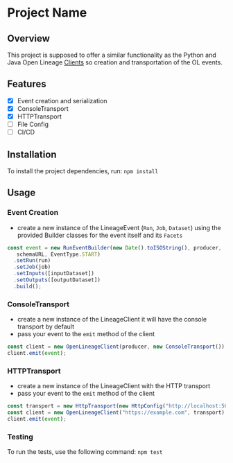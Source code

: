 # Project Name

## Overview
This project is supposed to offer a similar functionality as the Python and Java Open Lineage [Clients](https://github.com/OpenLineage/OpenLineage/tree/main/client) so creation and transportation of the OL events.

## Features
- [x] Event creation and serialization
- [x] ConsoleTransport
- [x] HTTPTransport
- [ ] File Config
- [ ] CI/CD 

## Installation
To install the project dependencies, run:  `npm install`

## Usage
### Event Creation
- create a new instance of the LineageEvent (`Run`, `Job`, `Dataset`) using the provided Builder classes for the event itself and its `Facets`
```javascript
const event = new RunEventBuilder(new Date().toISOString(), producer,
   schemaURL, EventType.START)
  .setRun(run)
  .setJob(job)
  .setInputs([inputDataset])
  .setOutputs([outputDataset])
  .build();
```
### ConsoleTransport
- create a new instance of the LineageClient it will have the console transport by default
- pass your event to the `emit` method of the client
```javascript
const client = new OpenLineageClient(producer, new ConsoleTransport());
client.emit(event);
``` 

### HTTPTransport
- create a new instance of the LineageClient with the HTTP transport
- pass your event to the `emit` method of the client
```javascript
const transport = new HttpTransport(new HttpConfig("http://localhost:5000/api/v1/lineage"));
const client = new OpenLineageClient("https://example.com", transport);
client.emit(event);
```

### Testing
To run the tests, use the following command: `npm test`


